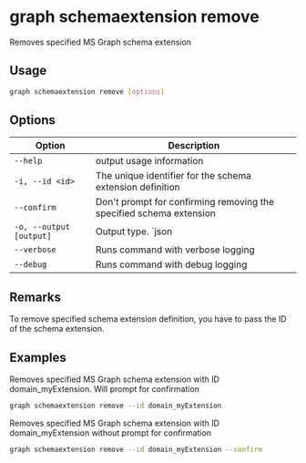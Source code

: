 # graph schemaextension remove

Removes specified MS Graph schema extension

## Usage

```sh
graph schemaextension remove [options]
```

## Options

Option|Description
------|-----------
`--help`|output usage information
`-i, --id <id>`|The unique identifier for the schema extension definition
`--confirm`|Don't prompt for confirming removing the specified schema extension
`-o, --output [output]`|Output type. `json|text`. Default `text`
`--verbose`|Runs command with verbose logging
`--debug`|Runs command with debug logging

## Remarks

To remove specified schema extension definition, you have to pass the ID of the schema
extension.

## Examples

Removes specified MS Graph schema extension with ID domain_myExtension. Will prompt for confirmation

```sh
graph schemaextension remove --id domain_myExtension 
```
Removes specified MS Graph schema extension with ID domain_myExtension without prompt for confirmation

```sh
graph schemaextension remove --id domain_myExtension --confirm
```

